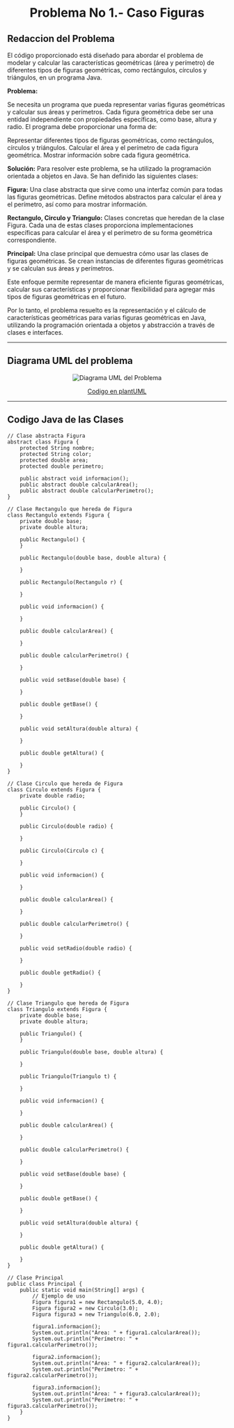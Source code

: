 <center> 

# Problema No 1.- Caso Figuras 

</center>

## Redaccion del Problema 

El código proporcionado está diseñado para abordar el problema de modelar y calcular las características geométricas (área y perímetro) de diferentes tipos de figuras geométricas, como rectángulos, círculos y triángulos, en un programa Java.

 __Problema:__

Se necesita un programa que pueda representar varias figuras geométricas y calcular sus áreas y perímetros. Cada figura geométrica debe ser una entidad independiente con propiedades específicas, como base, altura y radio. El programa debe proporcionar una forma de:

Representar diferentes tipos de figuras geométricas, como rectángulos, círculos y triángulos.
Calcular el área y el perímetro de cada figura geométrica.
Mostrar información sobre cada figura geométrica.

__Solución:__
Para resolver este problema, se ha utilizado la programación orientada a objetos en Java. Se han definido las siguientes clases:

 __Figura:__ Una clase abstracta que sirve como una interfaz común para todas las figuras geométricas. Define métodos abstractos para calcular el área y el perímetro, así como para mostrar información.

__Rectangulo, Circulo y Triangulo:__ Clases concretas que heredan de la clase Figura. Cada una de estas clases proporciona implementaciones específicas para calcular el área y el perímetro de su forma geométrica correspondiente.

__Principal:__ Una clase principal que demuestra cómo usar las clases de figuras geométricas. Se crean instancias de diferentes figuras geométricas y se calculan sus áreas y perímetros.

Este enfoque permite representar de manera eficiente figuras geométricas, calcular sus características y proporcionar flexibilidad para agregar más tipos de figuras geométricas en el futuro.

Por lo tanto, el problema resuelto es la representación y el cálculo de características geométricas para varias figuras geométricas en Java, utilizando la programación orientada a objetos y abstracción a través de clases e interfaces.

---
## Diagrama UML del problema

<center>

![Diagrama UML del Problema](dFigura.png)

</center>



<center>

[Codigo en plantUML](CodigoUML.md)

</center>

---
## Codigo Java de las Clases
~~~
// Clase abstracta Figura
abstract class Figura {
    protected String nombre;
    protected String color;
    protected double area;
    protected double perimetro;

    public abstract void informacion();
    public abstract double calcularArea();
    public abstract double calcularPerimetro();
}

// Clase Rectangulo que hereda de Figura
class Rectangulo extends Figura {
    private double base;
    private double altura;

    public Rectangulo() {
    }

    public Rectangulo(double base, double altura) {
    
    }

    public Rectangulo(Rectangulo r) {
       
    }

    public void informacion() {
      
    }

    public double calcularArea() {
        
    }

    public double calcularPerimetro() {
      
    }

    public void setBase(double base) {
        
    }

    public double getBase() {
     
    }

    public void setAltura(double altura) {
       
    }

    public double getAltura() {
      
    }
}

// Clase Circulo que hereda de Figura
class Circulo extends Figura {
    private double radio;

    public Circulo() {
    }

    public Circulo(double radio) {
    
    }

    public Circulo(Circulo c) {
       
    }

    public void informacion() {
       
    }

    public double calcularArea() {
        
    }

    public double calcularPerimetro() {
       
    }

    public void setRadio(double radio) {
 
    }

    public double getRadio() {
        
    }
}

// Clase Triangulo que hereda de Figura
class Triangulo extends Figura {
    private double base;
    private double altura;

    public Triangulo() {
    }

    public Triangulo(double base, double altura) {
 
    }

    public Triangulo(Triangulo t) {
     
    }

    public void informacion() {
 
    }

    public double calcularArea() {
       
    }

    public double calcularPerimetro() {
   
    }

    public void setBase(double base) {
 
    }

    public double getBase() {

    }

    public void setAltura(double altura) {
   
    }

    public double getAltura() {

    }
}

// Clase Principal
public class Principal {
    public static void main(String[] args) {
        // Ejemplo de uso
        Figura figura1 = new Rectangulo(5.0, 4.0);
        Figura figura2 = new Circulo(3.0);
        Figura figura3 = new Triangulo(6.0, 2.0);

        figura1.informacion();
        System.out.println("Área: " + figura1.calcularArea());
        System.out.println("Perímetro: " + figura1.calcularPerimetro());

        figura2.informacion();
        System.out.println("Área: " + figura2.calcularArea());
        System.out.println("Perímetro: " + figura2.calcularPerimetro());

        figura3.informacion();
        System.out.println("Área: " + figura3.calcularArea());
        System.out.println("Perímetro: " + figura3.calcularPerimetro());
    }
}

~~~
